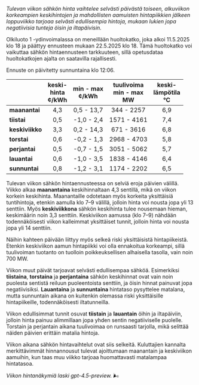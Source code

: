 *Tulevan viikon sähkön hinta vaihtelee selvästi päivästä toiseen, alkuviikon korkeampien keskihintojen ja mahdollisten aamuisten hintapiikkien jälkeen loppuviikko tarjoaa selvästi edullisempia hintoja, mukaan lukien jopa negatiivisia tunteja öisin ja iltapäivisin.*

Olkiluoto 1 -ydinvoimalassa on meneillään huoltokatko, joka alkoi 11.5.2025 klo 18 ja päättyy ennusteen mukaan 22.5.2025 klo 18. Tämä huoltokatko voi vaikuttaa sähkön hintaennusteen tarkkuuteen, sillä opetusdataa huoltokatkojen ajalta on saatavilla rajallisesti.

Ennuste on päivitetty sunnuntaina klo 12:06.

|              | keski-<br>hinta<br>¢/kWh | min - max<br>¢/kWh | tuulivoima<br>min - max<br>MW | keski-<br>lämpötila<br>°C |
|:-------------|:----------------:|:----------------:|:-------------:|:-------------:|
| **maanantai**   |       4,3        |     0,5 - 13,7     |      344 - 2257       |       6,9       |
| **tiistai**     |       0,5        |    -1,0 - 2,4      |     1571 - 4161       |       7,4       |
| **keskiviikko** |       3,3        |     0,2 - 14,3     |      671 - 3616       |       6,8       |
| **torstai**     |       0,6        |    -0,2 - 1,3      |     2968 - 4703       |       5,8       |
| **perjantai**   |       0,5        |    -0,7 - 1,5      |     3051 - 5062       |       5,7       |
| **lauantai**    |       0,6        |    -1,0 - 3,5      |     1838 - 4146       |       6,4       |
| **sunnuntai**   |       0,8        |    -1,2 - 3,1      |     1174 - 2202       |       6,5       |

Tulevan viikon sähkön hintaennusteessa on selviä eroja päivien välillä. Viikko alkaa **maanantaina** keskihinnaltaan 4,3 sentillä, mikä on viikon korkein keskihinta. Maanantaille odotetaan myös korkeita yksittäisiä tuntihintoja, etenkin aamulla klo 7–9 välillä, jolloin hinta voi nousta jopa yli 13 senttiin. Myös **keskiviikkona** sähkön keskihinta tulee nousemaan hieman, keskimäärin noin 3,3 senttiin. Keskiviikon aamussa (klo 7–9) nähdään todennäköisesti viikon kalleimmat yksittäiset tunnit, jolloin hinta voi nousta jopa yli 14 senttiin.

Näihin kahteen päivään liittyy myös selkeä riski yksittäisistä hintapiikeistä. Etenkin keskiviikon aamun hintapiikki voi olla ennakoitua korkeampi, sillä tuulivoiman tuotanto on tuolloin poikkeuksellisen alhaisella tasolla, vain noin 700 MW.

Viikon muut päivät tarjoavat selvästi edullisempaa sähköä. Esimerkiksi **tiistaina**, **torstaina** ja **perjantaina** sähkön keskihinnat ovat vain noin puolesta sentistä reiluun puoleentoista senttiin, ja öisin hinnat painuvat jopa negatiivisiksi. **Lauantaina** ja **sunnuntaina** hintataso pysyttelee matalana, mutta sunnuntain aikana on kuitenkin olemassa riski yksittäisille hintapiikeille, todennäköisesti iltatunneilla.

Viikon edullisimmat tunnit osuvat **tiistain** ja **lauantain** öihin ja iltapäiviin, jolloin hinta painuu alimmillaan jopa yhden sentin negatiiviselle puolelle. Torstain ja perjantain aikana tuulivoimaa on runsaasti tarjolla, mikä selittää näiden päivien erittäin matalia hintoja.

Viikon aikana sähkön hintavaihtelut ovat siis selkeitä. Kuluttajien kannalta merkittävimmät hinnannousut tulevat ajoittumaan maanantain ja keskiviikon aamuihin, kun taas muu viikko tarjoaa huomattavasti matalampaa hintatasoa.

*Viikon hintanäkymiä laski gpt-4.5-preview.* 🌬️

